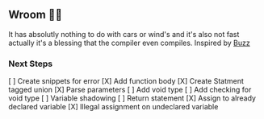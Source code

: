## Wroom 🚗💨
It has absolutly nothing to do with cars or wind's and it's also not fast actually it's a blessing that the compiler even compiles. 
Inspired by [Buzz](https://github.com/buzz-language/buzz)

### Next Steps
[ ] Create snippets for error
[X] Add function body
[X] Create Statment tagged union
[X] Parse parameters
[ ] Add void type
[ ] Add checking for void type
[ ] Variable shadowing
[ ] Return statement
[X] Assign to already declared variable
[X] Illegal assignment on undeclared variable
